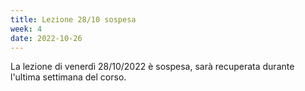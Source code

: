 ```yaml
---
title: Lezione 28/10 sospesa
week: 4
date: 2022-10-26
---
```


La lezione di venerdì 28/10/2022 è sospesa, sarà recuperata durante l'ultima settimana del corso.